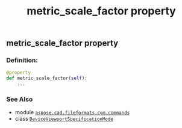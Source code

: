 ﻿---
title: metric_scale_factor property
second_title: Aspose.CAD for Python via .NET API References
description: 
type: docs
weight: 80
url: /python-net/aspose.cad.fileformats.cgm.commands/deviceviewportspecificationmode/metric_scale_factor/
is_root: false
---

## metric_scale_factor property

### Definition:
```python
@property
def metric_scale_factor(self):
    ...
```

### See Also
* module [`aspose.cad.fileformats.cgm.commands`](../../)
* class [`DeviceViewportSpecificationMode`](/cad/python-net/aspose.cad.fileformats.cgm.commands/deviceviewportspecificationmode)
